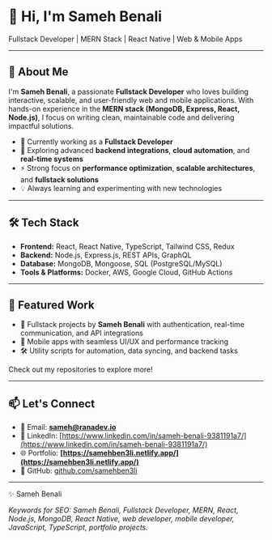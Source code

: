 # 👋 Hi, I'm Sameh Benali

Fullstack Developer | MERN Stack | React Native | Web & Mobile Apps

---

## 🚀 About Me

I'm **Sameh Benali**, a passionate **Fullstack Developer** who loves building interactive, scalable, and user-friendly web and mobile applications. With hands-on experience in the **MERN stack (MongoDB, Express, React, Node.js)**, I focus on writing clean, maintainable code and delivering impactful solutions.

* 🔭 Currently working as a **Fullstack Developer**
* 🌱 Exploring advanced **backend integrations**, **cloud automation**, and **real-time systems**
* ⚡ Strong focus on **performance optimization**, **scalable architectures**, and **fullstack solutions**
* 💡 Always learning and experimenting with new technologies

---

## 🛠️ Tech Stack

* **Frontend:** React, React Native, TypeScript, Tailwind CSS, Redux
* **Backend:** Node.js, Express.js, REST APIs, GraphQL
* **Database:** MongoDB, Mongoose, SQL (PostgreSQL/MySQL)
* **Tools & Platforms:** Docker, AWS, Google Cloud, GitHub Actions

---

## 📌 Featured Work

* 💼 Fullstack projects by **Sameh Benali** with authentication, real-time communication, and API integrations
* 📱 Mobile apps with seamless UI/UX and performance tracking
* 🛠️ Utility scripts for automation, data syncing, and backend tasks

Check out my repositories to explore more!

---

## 📫 Let's Connect

* 📧 Email: **[sameh@ranadev.io](mailto:sameh@ranadev.io)**
* 💼 LinkedIn: [https://www.linkedin.com/in/sameh-benali-9381191a7/](https://www.linkedin.com/in/sameh-benali-9381191a7/)
* 🌐 Portfolio: **[https://samehben3li.netlify.app/](https://samehben3li.netlify.app/)**
* 🐙 GitHub: [github.com/samehben3li](https://github.com/samehben3li)

---

✨ Sameh Benali

*Keywords for SEO: Sameh Benali, Fullstack Developer, MERN, React, Node.js, MongoDB, React Native, web developer, mobile developer, JavaScript, TypeScript, portfolio projects.*
